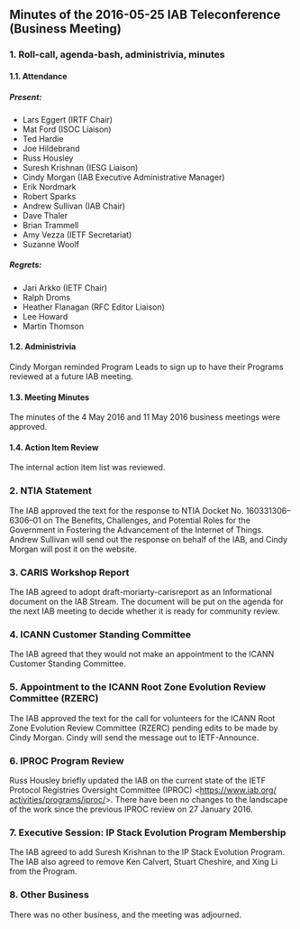 
Minutes of the 2016-05-25 IAB Teleconference (Business Meeting)
---------------------------------------------------------------


### 1. Roll-call, agenda-bash, administrivia, minutes


#### 1.1. Attendance


##### Present:


* Lars Eggert (IRTF Chair)
* Mat Ford (ISOC Liaison)
* Ted Hardie
* Joe Hildebrand
* Russ Housley
* Suresh Krishnan (IESG Liaison)
* Cindy Morgan (IAB Executive Administrative Manager)
* Erik Nordmark
* Robert Sparks
* Andrew Sullivan (IAB Chair)
* Dave Thaler
* Brian Trammell
* Amy Vezza (IETF Secretariat)
* Suzanne Woolf


##### Regrets:


* Jari Arkko (IETF Chair)
* Ralph Droms
* Heather Flanagan (RFC Editor Liaison)
* Lee Howard
* Martin Thomson


#### 1.2. Administrivia


Cindy Morgan reminded Program Leads to sign up to have their Programs reviewed at a future IAB meeting.


#### 1.3. Meeting Minutes


The minutes of the 4 May 2016 and 11 May 2016 business meetings were approved.


#### 1.4. Action Item Review


The internal action item list was reviewed.


### 2. NTIA Statement


The IAB approved the text for the response to NTIA Docket No. 160331306–6306–01 on The Benefits, Challenges, and Potential Roles for the Government in Fostering the Advancement of the Internet of Things. Andrew Sullivan will send out the response on behalf of the IAB, and Cindy Morgan will post it on the website.


### 3. CARIS Workshop Report


The IAB agreed to adopt draft-moriarty-carisreport as an Informational document on the IAB Stream. The document will be put on the agenda for the next IAB meeting to decide whether it is ready for community review.


### 4. ICANN Customer Standing Committee


The IAB agreed that they would not make an appointment to the ICANN Customer Standing Committee.


### 5. Appointment to the ICANN Root Zone Evolution Review Committee (RZERC)


The IAB approved the text for the call for volunteers for the ICANN Root Zone Evolution Review Committee (RZERC) pending edits to be made by Cindy Morgan. Cindy will send the message out to IETF-Announce.


### 6. IPROC Program Review


Russ Housley briefly updated the IAB on the current state of the IETF Protocol Registries Oversight Committee (IPROC) <[https://www.iab.org/ activities/programs/iproc/](https://www.iab.org/%20activities/programs/iproc/)>. There have been no changes to the landscape of the work since the previous IPROC review on 27 January 2016.


### 7. Executive Session: IP Stack Evolution Program Membership


The IAB agreed to add Suresh Krishnan to the IP Stack Evolution Program. The IAB also agreed to remove Ken Calvert, Stuart Cheshire, and Xing Li from the Program.


### 8. Other Business


There was no other business, and the meeting was adjourned.



